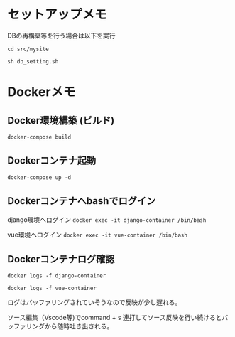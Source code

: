 # セットアップメモ
DBの再構築等を行う場合は以下を実行

```cd src/mysite```

```sh db_setting.sh ```


# Dockerメモ

## Docker環境構築 (ビルド)
```docker-compose build```

## Dockerコンテナ起動
```docker-compose up -d```

## Dockerコンテナへbashでログイン
django環境へログイン
```docker exec -it django-container /bin/bash```

vue環境へログイン
```docker exec -it vue-container /bin/bash```


## Dockerコンテナログ確認
```docker logs -f django-container```

```docker logs -f vue-container```


ログはバッファリングされていそうなので反映が少し遅れる。

ソース編集（Vscode等)でcommand + s 連打してソース反映を行い続けるとバッファリングから随時吐き出される。